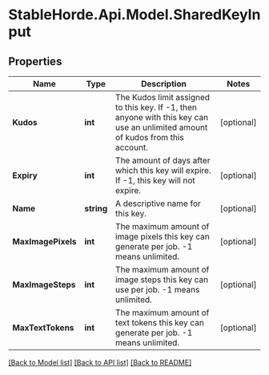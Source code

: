 # StableHorde.Api.Model.SharedKeyInput

## Properties

Name | Type | Description | Notes
------------ | ------------- | ------------- | -------------
**Kudos** | **int** | The Kudos limit assigned to this key. If -1, then anyone with this key can use an unlimited amount of kudos from this account. | [optional] 
**Expiry** | **int** | The amount of days after which this key will expire. If -1, this key will not expire. | [optional] 
**Name** | **string** | A descriptive name for this key. | [optional] 
**MaxImagePixels** | **int** | The maximum amount of image pixels this key can generate per job. -1 means unlimited. | [optional] 
**MaxImageSteps** | **int** | The maximum amount of image steps this key can use per job. -1 means unlimited. | [optional] 
**MaxTextTokens** | **int** | The maximum amount of text tokens this key can generate per job. -1 means unlimited. | [optional] 

[[Back to Model list]](../README.md#documentation-for-models) [[Back to API list]](../README.md#documentation-for-api-endpoints) [[Back to README]](../README.md)

